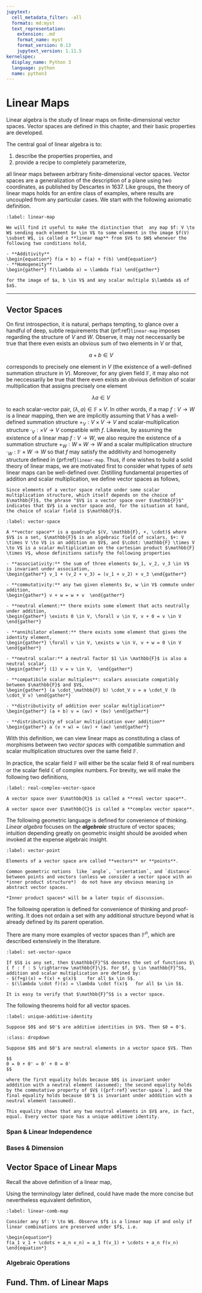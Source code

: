 ```yaml
---
jupytext:
  cell_metadata_filter: -all
  formats: md:myst
  text_representation:
    extension: .md
    format_name: myst
    format_version: 0.13
    jupytext_version: 1.11.5
kernelspec:
  display_name: Python 3
  language: python
  name: python3
---
```


# Linear Maps

Linear algebra is the study of linear maps on finite-dimensional vector spaces. Vector spaces are defined in this chapter, and their basic properties are developed.

The central goal of linear algebra is to:

1. describe the properties properties, and
2. provide a recipe to completely parameterize,

all linear maps between arbitrary finite-dimensional vector spaces. Vector spaces are a generalization of the description of a plane using two coordinates, as published by Descartes in 1637. Like groups, the theory of linear maps holds for an entire class of examples, where results are uncoupled from any particular cases. We start with the following axiomatic definition.

```{prf:axiom} Linear Map
:label: linear-map

We will find it useful to make the distinction that  any map $f: V \to W$ sending each element $v \in V$ to some element in the image $f(V) \subset W$, is called a **linear map** from $V$ to $W$ whenever the following two conditions hold,

- **Additivity**  
\begin{equation*} f(a + b) = f(a) + f(b) \end{equation*}
- **Homogeneity** 
\begin{gather*} f(\lambda a) = \lambda f(a) \end{gather*}

for the image of $a, b \in V$ and any scalar multiple $\lambda a$ of $a$.
```

---

## Vector Spaces

On first introspection, it is natural, perhaps tempting, to glance over a handful of deep, subtle requirements that {prf:ref}`linear-map` imposes regarding the structure of $V$ and $W$.  Observe, it may not neccessarily be true that there even exists an obvious sum of two elements in $V$ or that,

$$
a + b \in V
$$

corresponds to precisely one element in $V$ (the existence of a well-defined summation structure in $V$).
Moreover, for any given field $\mathbb{F}$, it may also not be neccessarily be true that there even exists an obvious definition of scalar multiplication that assigns precisely one element

$$
\lambda a \in V
$$

to each scalar-vector pair, $(\lambda, a) \in \mathbb{F} \times V$. In other words, if a map $f : V \to W$ is a linear mapping, then we are implicitly assuming that $V$ has a well-defined summation structure $+_V : V \times V \to V$ and scalar-multiplication structure $\cdot_V : \mathbb \times V \to V$ compatible with $f$. Likewise, by assuming the existence of a linear map $f: V \to W$, we also require the existence of a summation structure $+_W : W \times W \to W$ and a scalar multiplication structure $\cdot_W : \mathbb{F} \times W \to W$ so that $f$ may satisfy the additivity and homogeneity structure defined in {prf:ref}`linear-map`. Thus, if one wishes to build a solid theory of linear maps, we are motivated first to consider what types of *sets* linear maps can be well-defined over.
Distilling fundamental properties of addition and scalar multiplication, we define vector spaces as follows,

```{margin}
Since elements of a vector space relate under some scalar multiplication structure, which itself depends on the choice of $\mathbb{F}$, the phrase "$V$ is a vector space over $\mathbb{F}$" indicates that $V$ is a vector space and, for the situation at hand, the choice of scalar field is $\mathbb{F}$.
```

```{prf:axiom} Vector Space
:label: vector-space

A **vector space** is a quadruple $(V, \mathbb{F}, +, \cdot)$ where $V$ is a set, $\mathbb{F}$ is an algebraic field of scalars, $+: V \times V \to V$ is an addition on $V$, and $\cdot: \mathbb{F} \times V \to V$ is a scalar multiplication on the cartesian product $\mathbb{F} \times V$, whose definitions satisfy the following properties

- **associativity:** the sum of three elements $v_1, v_2, v_3 \in V$ is invariant under association,
\begin{gather*} v_1 + (v_2 + v_3) = (v_1 + v_2) + v_3 \end{gather*}

- **commutativity:** any two given elements $v, w \in V$ commute under addition,
\begin{gather*} v + w = w + v  \end{gather*}

- **neutral element:** there exists some element that acts neutrally under addition,
\begin{gather*} \exists 0 \in V, \forall v \in V, v + 0 = v \in V \end{gather*}

- **annihilator element:** there exists some element that gives the identity element,
\begin{gather*} \forall v \in V, \exists w \in V, v + w = 0 \in V \end{gather*}

- **neutral scalar:** a neutral factor $1 \in \mathbb{F}$ is also a neutral scalar,
\begin{gather*} (1) v = v \in V,  \end{gather*}

- **compatibile scalar multiples**: scalars associate compatibly between $\mathbb{F}$ and $V$,
\begin{gather*} (a \cdot_\mathbb{F} b) \cdot_V v = a \cdot_V (b \cdot_V v) \end{gather*}

- **distributivity of addition over scalar multiplication**
\begin{gather*} (a + b) v = (av) + (bv) \end{gather*}

- **distributivity of scalar multiplication over addition**
\begin{gather*} a (v + w) = (av) + (aw) \end{gather*}

```

With this definition, we can view linear maps as constituting a class of morphisms between two *vector spaces* with compatible summation and scalar multiplication structures over the same field $\mathbb{F}$.

In practice, the scalar field $\mathbb{F}$ will either be the scalar field $\mathbb{R}$ of real numbers or the scalar field $\mathbb{C}$ of complex numbers. For brevity, we will make the following two definitions,

```{prf:definition} Real Vector Space, Complex Vector Space
:label: real-complex-vector-space

A vector space over $\mathbb{R}$ is called a **real vector space**.

A vector space over $\mathbb{C}$ is called a **complex vector space**.
```

The following geometric language is defined for convenience of thinking. *Linear algebra* focuses on the ***algebraic*** structure of vector spaces; intuition depending greatly on geometric insight should be avoided when invoked at the expense algebraic insight.

```{prf:definition} Vector, Point
:label: vector-point

Elements of a vector space are called **vectors** or **points**.
```

```{margin}
Common geometric notions  like `angle`, `orientation`, and `distance` between points and vectors (unless we consider a vector space with an *inner product structure*)  do not have any obvious meaning in abstract vector spaces.

*Inner product spaces* will be a later topic of discussion.
```

The following operation is defined for convenience of thinking and proof-writing. It does not ordain a set with any additional structure beyond what is already defined by its parent operation.

There are many more examples of vector spaces than $\mathbb{F}^n$, which are described extensively in the literature.

```{prf:example} $\mathbb{F}^S$
:label: set-vector-space

If $S$ is any set, then $\mathbb{F}^S$ denotes the set of functions $\{ f : f : S \rightarrow \mathbb{F}\}$. For $f, g \in \mathbb{F}^S$, addition and scalar multiplication are defined by:
- $(f+g)(x) = f(x) + g(x)$    for all $x \in S$.
- $(\lambda \cdot f)(x) = \lambda \cdot f(x)$   for all $x \in S$.

It is easy to verify that $\mathbb{F}^S$ is a vector space.
```

The following theorems hold for all vector spaces.

```{prf:theorem} Every vector space has a unique additive identity.
:label: unique-additive-identity

Suppose $0$ and $0'$ are additive identities in $V$. Then $0 = 0'$.
```

```{prf:proof}
:class: dropdown

Suppose $0$ and $0'$ are neutral elements in a vector space $V$. Then

$$
0 = 0 + 0' = 0' + 0 = 0'
$$

where the first equality holds because $0$ is invariant under adddition with a neutral element (assumed); the second equality holds by the commutative property of $V$ ({prf:ref}`vector-space`), and the final equality holds because $0'$ is invariant under adddition with a neutral element (assumed). 

This equality shows that any two neutral elements in $V$ are, in fact, equal. Every vector space has a unique additive identity.
```

### Span & Linear Independence

### Bases & Dimension

## Vector Space of Linear Maps

Recall the above definition of a linear map,

Using the terminology later defined, could have made the more concise but nevertheless equivalent definition,

```{prf:proposition} Linear Map
:label: linear-comb-map

Consider any $f: V \to W$. Observe $f$ is a linear map if and only if linear combinations are preserved under $f$, i.e.

\begin{equation*}
f(a_1 v_1 + \cdots + a_n v_n) = a_1 f(v_1) + \cdots + a_n f(v_n)
\end{equation*}
```

### Algebraic Operations

## Fund. Thm. of Linear Maps

